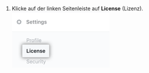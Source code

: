 1. Klicke auf der linken Seitenleiste auf **License** (Lizenz). ![Registerkarte „License" (Lizenz) auf der Seitenleiste der Einstellungen von 'Enterprise Server'](/assets/images/enterprise/business-accounts/license-tab.png)
